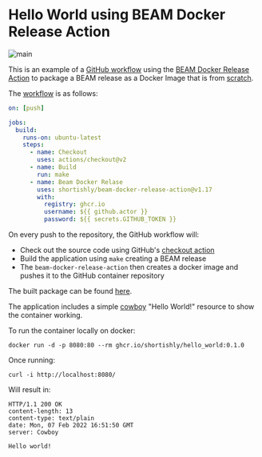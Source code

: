 # Hello World using BEAM Docker Release Action

![main](https://github.com/shortishly/hello_world/actions/workflows/main.yml/badge.svg)


This is an example of a [GitHub
workflow](https://docs.github.com/en/actions/using-workflows) using
the [BEAM Docker Release
Action](https://github.com/shortishly/beam-docker-release-action) to
package a BEAM release as a Docker Image that is from [scratch](https://docs.docker.com/develop/develop-images/baseimages/#create-a-simple-parent-image-using-scratch).

The [workflow](https://github.com/shortishly/hello_world/blob/main/.github/workflows/main.yml) is as follows:

```yaml
on: [push]

jobs:
  build:
    runs-on: ubuntu-latest
    steps:
      - name: Checkout
        uses: actions/checkout@v2
      - name: Build
        run: make
      - name: Beam Docker Relase
        uses: shortishly/beam-docker-release-action@v1.17
        with:
          registry: ghcr.io
          username: ${{ github.actor }}
          password: ${{ secrets.GITHUB_TOKEN }}
```

On every push to the repository, the GitHub workflow will:
- Check out the source code using GitHub's [checkout action](https://github.com/actions/checkout)
- Build the application using `make` creating a BEAM release
- The `beam-docker-release-action` then creates a docker image and
  pushes it to the GitHub container repository
  
The built package can be found [here](https://github.com/shortishly?tab=packages&repo_name=hello_world).

The application includes a simple
[cowboy](https://github.com/ninenines/cowboy) "Hello World!" resource
to show the container working.

To run the container locally on docker:

```shell
docker run -d -p 8080:80 --rm ghcr.io/shortishly/hello_world:0.1.0
```

Once running:

```shell
curl -i http://localhost:8080/
```

Will result in:

```
HTTP/1.1 200 OK
content-length: 13
content-type: text/plain
date: Mon, 07 Feb 2022 16:51:50 GMT
server: Cowboy

Hello world!
```
